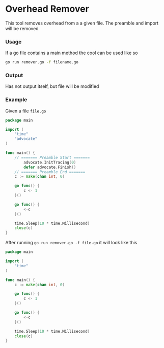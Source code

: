 # Overhead Remover
This tool removes overhead from a a given file.
The preamble and import will be removed
### Usage
If a go file contains a main method the cool can be used like so
```sh
go run remover.go -f filename.go
```
### Output
Has not output itself, but file will be modified
### Example
Given a file `file.go`
```go
package main

import (
	"time"
    "advocate"
)

func main() {
	// ======= Preamble Start =======
		advocate.InitTracing(0)
		defer advocate.Finish()
	// ======= Preamble End =======
	c := make(chan int, 0)

	go func() {
		c <- 1
	}()

	go func() {
		<-c
	}()

	time.Sleep(10 * time.Millisecond)
	close(c)
}
```
After running `go run remover.go -f file.go` it will look like this
```go
package main

import (
	"time"
)

func main() {
	c := make(chan int, 0)

	go func() {
		c <- 1
	}()

	go func() {
		<-c
	}()

	time.Sleep(10 * time.Millisecond)
	close(c)
}
```